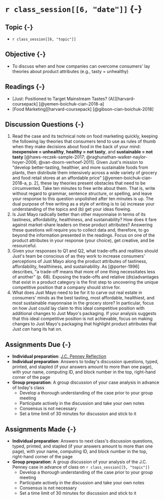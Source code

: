 # `r class_session[[6, "date"]]` {-}

## Topic {-}

- `r class_session[[6, "topic"]]`

## Objective {-}

- To discuss when and how companies can overcome consumers' lay theories about
product attributes (e.g., tasty = unhealthy)

## Readings {-}

- [Just: Positioned to Target Mainstream Tastes? (A)][harvard-coursepack]
[@yemen-boichuk-cian-2018-a]
- [Food Marketing][harvard-coursepack] [@gibson-cian-boichuk-2018]

## Discussion Questions {-}

1. Read the case and its technical note on food marketing quickly, keeping the
following lay theories that consumers tend to use as rules of thumb when they
make decisions about food in the back of your mind: **inexpensive = unhealthy**,
**healthy = not tasty**, and **sustainable = not tasty**
[@haws-reczek-sample-2017; @raghunathan-walker-naylor-hoyer-2006;
@van-doorn-verhoef-2011]. Given Just's mission to "develop better-tasting,
healthier, and more sustainable foods from plants, then distribute them
intensively across a wide variety of grocery and food retail stores at an
affordable price" [@yemen-boichuk-cian-2018-a, p. 2], these lay theories present
obstacles that need to be circumvented. Take ten minutes to free write about
them. That is, write without regard to grammar, sentence structure, or spelling,
and leave your response to this question unpolished after ten minutes is up. The
dual purpose of free writing as a style of writing is to (a) increase your
understanding of the topics and (b) get your ideas flowing.
2. Is Just Mayo radically better than other mayonnaise in terms of its
tastiness, affordability, healthiness, and sustainability? How does it fare
against market-share leaders on these product attributes? Answering these
questions will require you to collect data and, therefore, to go beyond the
information presented in the readings. Focus on one of the product attributes
in your response (your choice), get creative, and be resourceful.
3. Given your responses to Q1 and Q2, what trade-offs and realities should
Just's team be conscious of as they work to increase consumers' perceptions of
Just Mayo along the product attributes of tastiness, affordability, healthiness,
and sustainability. As [@porter-1996] describes, "a trade-off means that more of
one thing necessitates less of another" (p. 68). Exposing the trade-offs and
relative (dis)advantages that exist in a product category is the first step to
uncovering the unique competitive position that a company should strive for.
4. What does Just Mayo need to be for it to carve out real estate in consumers'
minds as the best tasting, most affordable, healthiest, and most sustainable
mayonnaise in the grocery store? In particular, focus on how Just could lay
claim to this ideal competitive position with additional changes to Just Mayo's
packaging. If your analysis suggests that this ideal competitive position is not
achievable, focus on making changes to Just Mayo's packaging that highlight
product attributes that Just *can* hang its hat on.

## Assignments Due {-}

- **Individual preparation**: [J.C. Penney Reflection][reflection]
- **Individual preparation**: Answers to today's discussion questions, typed,
printed, and stapled (if your answers amount to more than one page), with your
name, computing ID, and block number in the top, right-hand corner of the page
- **Group preparation**: A group discussion of your case analysis in advance of
today's class
    - Develop a thorough understanding of the case prior to your group meeting
    - Participate actively in the discussion and take your own notes
    - Consensus is not necessary
    - Set a time limit of 30 minutes for discussion and stick to it

## Assignments Made {-}

- **Individual preparation**: Answers to next class's discussion questions,
typed, printed, and stapled (if your answers amount to more than one page), with
your name, computing ID, and block number in the top, right-hand corner of the
page
- **Group preparation**: A group discussion of your analysis of the J.C. Penney
case in advance of class on `r class_session[[5, "topic"]]`
    - Develop a thorough understanding of the case prior to your group meeting
    - Participate actively in the discussion and take your own notes
    - Consensus is not necessary
    - Set a time limit of 30 minutes for discussion and stick to it

[harvard-course-pack]: https://hbsp.harvard.edu/coursepacks/651114
[reflection]: https://forms.gle/Fb4qoh8swvCf5uR26